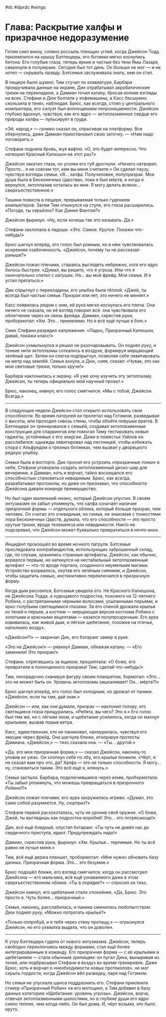 #dc #dpxdc #wings 
# Глава: Раскрытие халфы и призрачное недоразумение

Готэм сиял внизу, словно россыпь тлеющих углей, когда Джейсон Тодд приземлился на крышу Бэтпещеры, его ботинки мягко коснулись бетона. Его голубые глаза, теперь яркие и чистые без тени Ямы Лазаря, сверкнули в полумраке. Сегодня был тот день. Он больше не мог — и не хотел — скрывать правду. Бэтсемья заслуживала знать, кем он стал.

В пещере было шумно: Тим стучал по клавиатуре, Барбара прокручивала данные на экране, Дик отрабатывал акробатические трюки на перекладине, а Дамиан точил катану, бросая колкие взгляды на всех. Стефани и Дюк болтали у кофемашины, а Касс бесшумно скользила в тенях, наблюдая. Брюс, как всегда, стоял у центрального компьютера, его силуэт был воплощением непроницаемости. Джейсон глубоко вдохнул, чувствуя, как его ядро — эктоплазменное сердце его природы халфы — пульсирует в груди.

«Эй, народ,» — громко сказал он, спрыгивая на платформу. Все обернулись, даже Дамиан приостановил свою заточку. — «Нам надо поговорить.»

Стефани подняла бровь, жуя вафлю. «О, это будет интересно. Что натворил Красный Капюшон на этот раз?»

Джейсон закатил глаза, но уголки его губ дрогнули. «Ничего натворил. Просто… я не совсем тот, кем вы меня считаете.» Он сделал паузу, чувствуя взгляды семьи. «Я… халфа. Получеловек, полупризрак. Моя душа была в Бесконечных Царствах, пока я был мёртв, и когда я вернулся, эктоплазма осталась во мне. Я могу делать всякое… сверхъестественное.»

Тишина повисла в пещере, прерываемая только гудением компьютеров. Затем Тим откинулся на стуле, его глаза расширились. «Погоди, ты серьёзно? Как Дэнни Фантом?»

Джейсон фыркнул. «Ну, если хочешь так это называть. Да.»

Стефани захлопала в ладоши. «Это. Самое. Крутое. Покажи что-нибудь!»

Брюс шагнул вперёд, его голос был ровным, но в нём чувствовалась искренняя озабоченность. «Джейсон, почему ты не рассказал раньше?»

Джейсон пожал плечами, стараясь выглядеть небрежно, хотя его ядро билось быстрее. «Думал, вы решите, что я угроза. Или что я окончательно слетел с катушек. Но… вы мой фрейд. Моя семья. И я устал прятаться.»

Дик спрыгнул с перекладины, его улыбка была тёплой. «Джей, ты всегда был частью семьи. Призрак или нет, это ничего не меняет.»

Касс появилась рядом с ним, её рука мягко коснулась его плеча. Она ничего не сказала, но её взгляд говорил всё: она чувствовала его облегчение через их связь фрейда. Дамиан, скрестив руки, пробормотал: «Хм. Это… приемлемо. Но я всё ещё лучше в бою.»

Смех Стефани разрядил напряжение. «Ладно, Призрачный Капюшон, давай, покажи класс!»

Джейсон ухмыльнулся и решил не разочаровывать. Он поднял руку, и тонкие нити эктоплазмы соткались в воздухе, формируя мерцающий зелёный щит. Затем он слегка подпрыгнул, позволяя себе левитировать на метр над землёй. Семья ахнула, а Дюк, сияя, сказал: «Чувак, это как мои световые трюки, только круче!»

Барбара наклонилась к экрану. «Я уже хочу изучить эту эктоплазму. Джейсон, ты теперь официально мой научный проект.»

Брюс, наконец, кивнул, его голос смягчился. «Мы с тобой, Джейсон. Всегда.»

---

В следующие недели Джейсон стал открыто использовать свои способности. Во время патрулей он пролетал над Готэмом, разведывая с высоты, или проходил сквозь стены, чтобы обойти ловушки врагов. В Бэтпещере он тренировался с семьёй, создавая эктоплазменные конструкции для спаррингов или помогая Тиму тестировать новые гаджеты, устойчивые к его энергии. Даже в поместье Уэйнов он расслабился: однажды левитировал над лестницей, чтобы избежать спора с Альфредом о грязных ботинках, чем вызвал у дворецкого редкую улыбку.

Семья была в восторге. Дик просил его устроить «призрачные гонки» в небе, Стефани уговорила создать эктоплазменный диско-шар для вечеринки, а Дамиан, хоть и ворчал, тайно восхищался его способностью становиться невидимым. Брюс, как всегда, разрабатывал протоколы, но даже он признавал, что способности Джейсона давали команде преимущество.

Но был один маленький нюанс, который Джейсон упустил. В своём энтузиазме он забыл упомянуть, что халфа означает наличие *призрачной формы* — отдельного облика, который больше призрак, чем человек. Он считал это очевидным, но семья, не знакомая с тонкостями лора Бесконечных Царств, думала, что его способности — это просто крутые трюки, вроде телекинеза или невидимости. Никто не подозревал, что Джейсон может буквально превратиться в нечто иное.

---

Инцидент произошёл во время ночного патруля. Бэтсемья преследовала контрабандистов, использующих заброшенный склад, где, по слухам, хранились странные артефакты. Джейсон, как обычно, ворвался первым, но наткнулся на нестабильный эктоплазменный артефакт — что-то вроде портала, созданного неумелыми магами. Устройство взорвалось, окутав его зелёным сиянием, и Джейсон, чтобы защитить семью, инстинктивно переключился в призрачную форму.

Когда дым рассеялся, Бэтсемья увидела *его*. Не Красного Капюшона, не Джейсона Тодда, а худощавого подростка, похожего на 12-летнего Робина, с растрёпанными чёрными волосами, усыпанными перьями, и ярко-голубыми светящимися глазами. За его спиной дрожали крылья из теней и перьев, а костюм — мерцающая версия костюма Робина с золотыми и красными акцентами — казался полупрозрачным. Его аура извивалась, как живой дым, и лёгкое щебетание, похожее на птичье, наполнило воздух.

«Джейсон?!» — закричал Дик, его бэтаранг замер в руке.

«Это не Джейсон!» — рявкнул Дамиан, обнажая катану. — «Его заменили! Это призрак!»

Стефани, спрятавшись за ящиком, прошептала: «О боже, его превратили в полноценного призрака! Тим, сделай что-нибудь!»

Тим, лихорадочно сканируя фигуру своим планшетом, бормотал: «Это… это не может быть он. Уровень эктоплазмы зашкаливает! Он… мёртв?!»

Брюс шагнул вперёд, его голос был холодным, но дрожал от паники. «Джейсон, если ты там, дай знак.»

Джейсон — или, как они думали, призрак — наклонил голову, его светящиеся глаза прищурились. «Ребята, вы чего? Это я.» Его голос был тем же, но с лёгким эхом, и щебетание усилилось, когда он махнул крыльями, вызвав порыв ветра.

Касс, единственная, кто не паниковал, нахмурилась, чувствуя его эмоции через фрейд. Она шагнула ближе, игнорируя протесты Дамиана. «Джейсон,» — тихо сказала она. — «Ты… другой.»

«Да, это моя призрачная форма,» — сказал Джейсон, наконец-то уловив их ужас. Он хлопнул себя по лбу, его крылья поникли. «Чёрт, я не сказал вам про *это*, да? Халфа — это не только способности. Я могу… ну, становиться таким. Это всё ещё я, клянусь.»

Семья застыла. Барбара, подключившаяся через комм, пробормотала: «Ты забыл упомянуть, что можешь превращаться в *призрачного Робина*?!»

Джейсон пожал плечами, его аура закружилась игриво. «Думал, это само собой разумеется. Ну, сюрприз?»

Стефани первой расхохоталась, чуть не уронив своё оружие. «О боже, Джей, ты выглядишь как подросток-воробей! Это… это потрясающе!»

Дик, всё ещё бледный, опустил бэтаранг. «Ты чуть не довёл нас до сердечного приступа, идиот. Предупреждать надо!»

Дамиан, скрестив руки, фыркнул. «Хм. Крылья… терпимые. Но ты всё равно не лучше меня.»

Тим, всё ещё держа планшет, пробормотал: «Мне нужно обновить базу данных. Призрачная форма. Это… это безумие.»

Брюс подошёл ближе, его взгляд смягчился, когда он рассмотрел Джейсона — его мальчика, всё ещё узнаваемого даже в этом сверхъестественном облике. «Ты в порядке?» — спросил он тихо.

Джейсон кивнул, его щебетание стало спокойнее. «Да, Брюс. Это просто я. Чуть более… призрачный.»

Семья, наконец, расслабилась, и паника сменилась любопытством. Дюк поднял руку. «Можно потрогать крылья?»

«Только попробуй, и я тебя через стену протащу,» — огрызнулся Джейсон, но его ухмылка выдала, что он доволен.

---

К утру Бэтпещера гудела от нового энтузиазма. Джейсон, теперь свободно переключаясь между формами, стал ещё более интегрированным в команду. Его призрачная форма — с её крыльями и щебетанием — стала обычным зрелищем: он пугал Дика, выныривая из теней, или подбрасывал Стефани в воздух во время тренировок. Даже Брюс, хоть и ворчал о «необходимости новых протоколов», не мог скрыть гордости, когда Джейсон вёл разведку, паря над Готэмом.

Но семья не упускала шанса поддразнить его. Стефани приклеила стикер «Призрачный Робин» на его мотоцикл, а Тим добавил в базу данных категорию «Щебетание: уровень угрозы». Джейсон, ворча, отвечал эктоплазменными шалостями, но в глубине души его ядро сияло теплее, чем когда-либо. Он был дома. И, чёрт возьми, это было круто.

